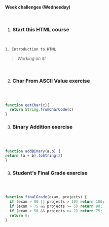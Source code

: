 **Week challenges (Wednesday)**

<br>

1. ### Start this HTML course

<br>

    1. Introduction to HTML


>*Working on it!*

<br>

2. ### Char From ASCII Value exercise

<br>

```JavaScript

function getChar(c){
  return String.fromCharCode(c)
}
```

3. ### Binary Addition exercise

<br>

```JavaScript

function addBinary(a,b) {
return (a + b).toString(2)
}
```

3. ### Student's Final Grade exercise

<br>

```JavaScript

function finalGrade(exam, projects) {
  if (exam > 90 || projects > 10) return 100;
  if (exam > 75 && projects >= 5) return 90;
  if (exam > 50 && projects >= 2) return 75;
  return 0;
}
```



